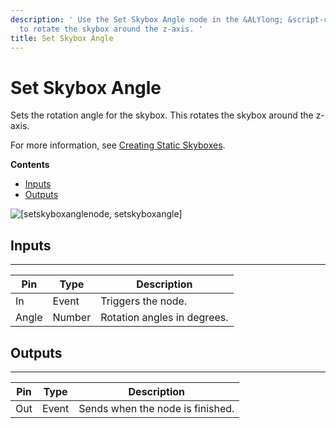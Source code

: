 ```yaml
---
description: ' Use the Set Skybox Angle node in the &ALYlong; &script-canvas; editor
  to rotate the skybox around the z-axis. '
title: Set Skybox Angle
---
```

# Set Skybox Angle<a name="set-sky-box-angle"></a>

Sets the rotation angle for the skybox\. This rotates the skybox around the z\-axis\.

For more information, see [Creating Static Skyboxes](/docs/userguide/sky/skyboxes-intro.md)\.

**Contents**
+ [Inputs](#set-sky-box-angle-input)
+ [Outputs](#set-sky-box-angle-output)

![\[setskyboxanglenode, setskyboxangle\]](/images/userguide/scripting/script-canvas/scriptcanvasnodes/environment-set-skybox-angle.png)

## Inputs<a name="set-sky-box-angle-input"></a>


****  

| Pin | Type | Description | 
| --- | --- | --- | 
| In | Event | Triggers the node\. | 
| Angle | Number |  Rotation angles in degrees\.  | 

## Outputs<a name="set-sky-box-angle-output"></a>


****  

| Pin | Type | Description | 
| --- | --- | --- | 
| Out | Event | Sends when the node is finished\. | 